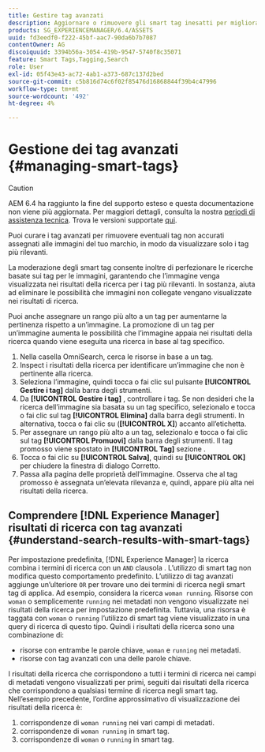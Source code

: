 ```yaml
---
title: Gestire tag avanzati
description: Aggiornare o rimuovere gli smart tag inesatti per migliorare la pertinenza dei tag
products: SG_EXPERIENCEMANAGER/6.4/ASSETS
uuid: fd3eedf0-f222-45bf-aac7-90da6b7b7087
contentOwner: AG
discoiquuid: 3394b56a-3054-419b-9547-5740f8c35071
feature: Smart Tags,Tagging,Search
role: User
exl-id: 05f43e43-ac72-4ab1-a373-687c137d2bed
source-git-commit: c5b816d74c6f02f85476d16868844f39b4c47996
workflow-type: tm+mt
source-wordcount: '492'
ht-degree: 4%

---
```


# Gestione dei tag avanzati {#managing-smart-tags}

>[!CAUTION]
>
>AEM 6.4 ha raggiunto la fine del supporto esteso e questa documentazione non viene più aggiornata. Per maggiori dettagli, consulta la nostra [periodi di assistenza tecnica](https://helpx.adobe.com/it/support/programs/eol-matrix.html). Trova le versioni supportate [qui](https://experienceleague.adobe.com/docs/).

Puoi curare i tag avanzati per rimuovere eventuali tag non accurati assegnati alle immagini del tuo marchio, in modo da visualizzare solo i tag più rilevanti.

La moderazione degli smart tag consente inoltre di perfezionare le ricerche basate sui tag per le immagini, garantendo che l’immagine venga visualizzata nei risultati della ricerca per i tag più rilevanti. In sostanza, aiuta ad eliminare le possibilità che immagini non collegate vengano visualizzate nei risultati di ricerca.

Puoi anche assegnare un rango più alto a un tag per aumentarne la pertinenza rispetto a un’immagine. La promozione di un tag per un’immagine aumenta le possibilità che l’immagine appaia nei risultati della ricerca quando viene eseguita una ricerca in base al tag specifico.

1. Nella casella OmniSearch, cerca le risorse in base a un tag.
1. Inspect i risultati della ricerca per identificare un’immagine che non è pertinente alla ricerca.
1. Seleziona l’immagine, quindi tocca o fai clic sul pulsante **[!UICONTROL Gestire i tag]** dalla barra degli strumenti.
1. Da **[!UICONTROL Gestire i tag]** , controllare i tag. Se non desideri che la ricerca dell’immagine sia basata su un tag specifico, selezionalo e tocca o fai clic sul tag **[!UICONTROL Elimina]** dalla barra degli strumenti. In alternativa, tocca o fai clic su (**[!UICONTROL X]**) accanto all’etichetta.
1. Per assegnare un rango più alto a un tag, selezionalo e tocca o fai clic sul tag **[!UICONTROL Promuovi]** dalla barra degli strumenti. Il tag promosso viene spostato in **[!UICONTROL Tag]** sezione .
1. Tocca o fai clic su **[!UICONTROL Salva]**, quindi su **[!UICONTROL OK]** per chiudere la finestra di dialogo Corretto.
1. Passa alla pagina delle proprietà dell’immagine. Osserva che al tag promosso è assegnata un’elevata rilevanza e, quindi, appare più alta nei risultati della ricerca.

## Comprendere [!DNL Experience Manager] risultati di ricerca con tag avanzati {#understand-search-results-with-smart-tags}

Per impostazione predefinita, [!DNL Experience Manager] la ricerca combina i termini di ricerca con un `AND` clausola . L’utilizzo di smart tag non modifica questo comportamento predefinito. L’utilizzo di tag avanzati aggiunge un’ulteriore `OR` per trovare uno dei termini di ricerca negli smart tag di applica. Ad esempio, considera la ricerca `woman running`. Risorse con `woman` o semplicemente `running` nei metadati non vengono visualizzate nei risultati della ricerca per impostazione predefinita. Tuttavia, una risorsa è taggata con `woman` o `running` l’utilizzo di smart tag viene visualizzato in una query di ricerca di questo tipo. Quindi i risultati della ricerca sono una combinazione di:

* risorse con entrambe le parole chiave, `woman` e `running` nei metadati.
* risorse con tag avanzati con una delle parole chiave.

I risultati della ricerca che corrispondono a tutti i termini di ricerca nei campi di metadati vengono visualizzati per primi, seguiti dai risultati della ricerca che corrispondono a qualsiasi termine di ricerca negli smart tag. Nell’esempio precedente, l’ordine approssimativo di visualizzazione dei risultati della ricerca è:

1. corrispondenze di `woman running` nei vari campi di metadati.
1. corrispondenze di `woman running` in smart tag.
1. corrispondenze di `woman` o `running` in smart tag.
